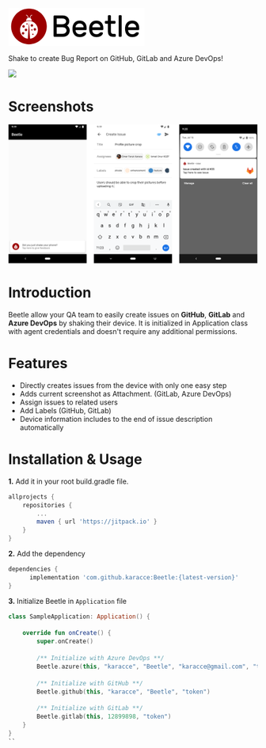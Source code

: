 <img src="assets/banner.png">

Shake to create Bug Report on GitHub, GitLab and Azure DevOps!

[![](https://jitpack.io/v/karacce/Beetle.svg)](https://jitpack.io/#karacce/Beetle)

# Screenshots
<img src="assets/showcase.png">

# Introduction
Beetle allow your QA team to easily create issues on __GitHub__, __GitLab__ and __Azure DevOps__ by shaking their device. It is initialized in Application class with agent credentials and doesn't require any additional permissions.

# Features
* Directly creates issues from the device with only one easy step
* Adds current screenshot as Attachment. (GitLab, Azure DevOps)
* Assign issues to related users
* Add Labels (GitHub, GitLab)
* Device information includes to the end of issue description automatically

# Installation & Usage
**1.** Add it in your root build.gradle file.
```groovy
allprojects {
	repositories {
		...
		maven { url 'https://jitpack.io' }
	}
}
```
**2.** Add the dependency
```groovy
dependencies {
	  implementation 'com.github.karacce:Beetle:{latest-version}'
}
```
**3.** Initialize Beetle in `Application` file
```kotlin
class SampleApplication: Application() {

    override fun onCreate() {
        super.onCreate()
        
        /** Initialize with Azure DevOps **/
        Beetle.azure(this, "karacce", "Beetle", "karacce@gmail.com", "token")
        
        /** Initialize with GitHub **/
        Beetle.github(this, "karacce", "Beetle", "token")
        
        /** Initialize with GitLab **/
        Beetle.gitlab(this, 12899898, "token")
    }
}
``
